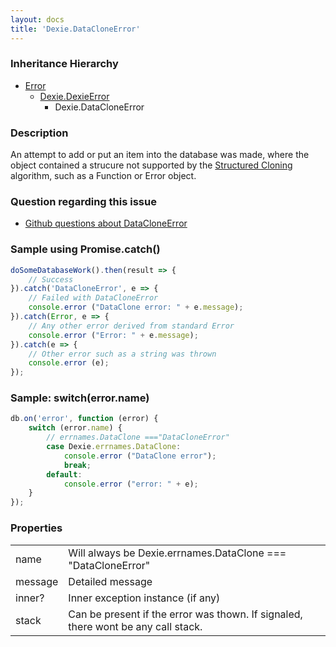 ```yaml
---
layout: docs
title: 'Dexie.DataCloneError'
---
```


### Inheritance Hierarchy

* [Error](https://developer.mozilla.org/en-US/docs/Web/JavaScript/Reference/Global_Objects/Error)
  * [Dexie.DexieError](/docs/DexieErrors/DexieError)
    * Dexie.DataCloneError

### Description 

An attempt to add or put an item into the database was made, where the object contained a strucure not supported by the
[Structured Cloning](https://developer.mozilla.org/en-US/docs/Web/API/Web_Workers_API/Structured_clone_algorithm) algorithm, such as a Function or Error object.

### Question regarding this issue

* [Github questions about DataCloneError](https://github.com/dfahlander/Dexie.js/issues?q=is%3Aissue+label%3Aquestion+DataCloneError)

### Sample using Promise.catch()

```javascript
doSomeDatabaseWork().then(result => {
    // Success
}).catch('DataCloneError', e => {
    // Failed with DataCloneError
    console.error ("DataClone error: " + e.message);
}).catch(Error, e => {
    // Any other error derived from standard Error
    console.error ("Error: " + e.message);
}).catch(e => {
    // Other error such as a string was thrown
    console.error (e);
});
```

### Sample: switch(error.name)

```javascript
db.on('error', function (error) {
    switch (error.name) {
        // errnames.DataClone ==="DataCloneError"
        case Dexie.errnames.DataClone:
            console.error ("DataClone error");
            break;
        default:
            console.error ("error: " + e);
    }
});
```

### Properties

<table>
<tr><td>name</td><td>Will always be Dexie.errnames.DataClone === "DataCloneError"</td></tr>
<tr><td>message</td><td>Detailed message</td></tr>
<tr><td>inner?</td><td>Inner exception instance (if any)</td></tr>
<tr><td>stack</td><td>Can be present if the error was thown. If signaled, there wont be any call stack.</td></tr>
</table>
